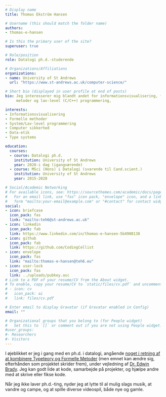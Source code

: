 ```yaml
---
# Display name
title: Thomas Ekström Hansen

# Username (this should match the folder name)
authors:
- thomas-e-hansen

# Is this the primary user of the site?
superuser: true

# Role/position
role: Datalogi ph.d.-studerende

# Organizations/Affiliations
organizations:
- name: University of St Andrews
  url: "https://www.st-andrews.ac.uk/computer-science/"

# Short bio (displayed in user profile at end of posts)
bio: Jeg interesserer mig blandt andet for informationsvisualisering, formelle
     metoder og lav-level (C/C++) programmering,

interests:
- Informationsvisualisering
- Formelle methoder
- System/Lav-level programmering
- Computer sikkerhed
- Data-etik
- Type systems

education:
  courses:
  - course: Datalogi ph.d.
    institution: University of St Andrews
    year: 2020-i dag (igangværende)
  - course: MSci (Hons) i Datalogi (svarende til Cand.scient.)
    institution: University of St Andrews
    year: 2015-2020

# Social/Academic Networking
# For available icons, see: https://sourcethemes.com/academic/docs/page-builder/#icons
#   For an email link, use "fas" icon pack, "envelope" icon, and a link in the
#   form "mailto:your-email@example.com" or "#contact" for contact widget.
social:
- icon: briefcase
  icon_pack: fas
  link: "mailto:teh6@st-andrews.ac.uk"
- icon: linkedin
  icon_pack: fab
  link: https://www.linkedin.com/in/thomas-e-hansen-5b4908138
- icon: github
  icon_pack: fab
  link: https://github.com/CodingCellist
- icon: envelope
  icon_pack: fas
  link: "mailto:thomas-e-hansen@teh6.eu"
- icon: user-lock
  icon_pack: fas
  link: ../uploads/pubkey.asc
# Link to a PDF of your resume/CV from the About widget.
# To enable, copy your resume/CV to `static/files/cv.pdf` and uncomment the lines below.
# - icon: cv
#   icon_pack: ai
#   link: files/cv.pdf

# Enter email to display Gravatar (if Gravatar enabled in Config)
email: ""

# Organizational groups that you belong to (for People widget)
#   Set this to `[]` or comment out if you are not using People widget.
#user_groups:
#- Researchers
#- Visitors
---
```


I øjeblikket er jeg i gang med en ph.d. i datalogi, angående
[noget i retning af at kombinere Typeteory og Formelle Metoder](../uploads/phd-proposal.pdf)
(men emnet kan ændre sig, efterhånden som projektet skrider frem), under
vejledning af [Dr. Edwin Brady](https://www.type-driven.org.uk/edwinb/). Jeg kan
godt lide at kode, samarbejde på projekter, og hjælpe andre med at skrive eller
fikse kode.

Når jeg ikke laver ph.d.-ting, nyder jeg at lytte til al mulig slags musik, at
vandre og campe, og at spille diverse videospil, både nye og gamle.
<!--
dyrker jeg japansk jujitsu (eller snarere
"dyrkede"; inden verden gik af lave) og indimellem spiller jeg også cello.
-->

